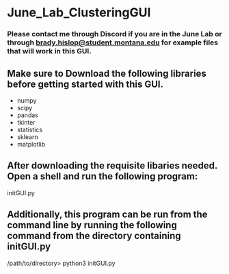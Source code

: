 # June_Lab_ClusteringGUI
### Please contact me through Discord if you are in the June Lab or through brady.hislop@student.montana.edu for example files that will work in this GUI.



## Make sure to Download the following libraries before getting started with this GUI.
- numpy  
- scipy
- pandas
- tkinter
- statistics
- sklearn
- matplotlib


## After downloading the requisite libaries needed. Open a shell and run the following program:

initGUI.py

## Additionally, this program can be run from the command line by running the following command from the directory containing initGUI.py

/path/to/directory> python3 initGUI.py
